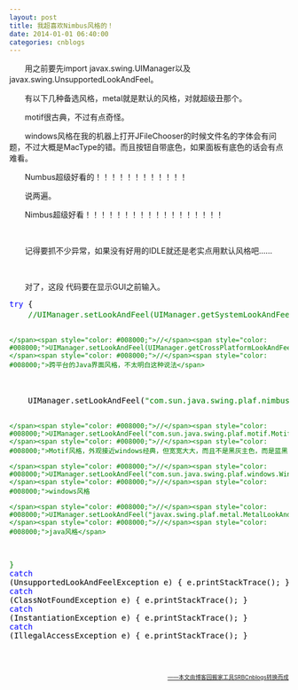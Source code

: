 ```yaml
---
layout: post
title: 我超喜欢Nimbus风格的！
date: 2014-01-01 06:40:00
categories: cnblogs
---
```


<p>　　用之前要先import javax.swing.UIManager以及javax.swing.UnsupportedLookAndFeel。</p>
<p>　　有以下几种备选风格，metal就是默认的风格，对就超级丑那个。</p>
<p>　　motif很古典，不过有点奇怪。</p>
<p>　　windows风格在我的机器上打开JFileChooser的时候文件名的字体会有问题，不过大概是MacType的错。而且按钮自带底色，如果面板有底色的话会有点难看。</p>
<p>　　Numbus超级好看的！！！！！！！！！！！！</p>
<p>　　说两遍。</p>
<p>　　Nimbus超级好看！！！！！！！！！！！！！！！！！！</p>
<p>&nbsp;</p>
<p>　　记得要抓不少异常，如果没有好用的IDLE就还是老实点用默认风格吧&hellip;&hellip;</p>
<p>&nbsp;</p>
<p>　　对了，这段 代码要在显示GUI之前输入。</p>
<div class="cnblogs_code">
<pre><span style="color: #0000ff;">try</span><span style="color: #000000;"> {
    </span><span style="color: #008000;">//</span><span style="color: #008000;">UIManager.setLookAndFeel(UIManager.getSystemLookAndFeelClassName());</span><span style="color: #008000;">//</span><span style="color: #008000;">当前系统风格
    
    </span><span style="color: #008000;">//</span><span style="color: #008000;">UIManager.setLookAndFeel(UIManager.getCrossPlatformLookAndFeelClassName());</span><span style="color: #008000;">//</span><span style="color: #008000;">跨平台的Java界面风格，不太明白这种说法</span>
<span style="color: #000000;">    
    UIManager.setLookAndFeel(</span>"com.sun.java.swing.plaf.nimbus.NimbusLookAndFeel");<span style="color: #008000;">//</span><span style="color: #008000;">Nimbus风格，新出来的外观，jdk6 update10版本以后的才会出现
     
    </span><span style="color: #008000;">//</span><span style="color: #008000;">UIManager.setLookAndFeel("com.sun.java.swing.plaf.motif.MotifLookAndFeel");</span><span style="color: #008000;">//</span><span style="color: #008000;">Motif风格，外观接近windows经典，但宽宽大大，而且不是黑灰主色，而是蓝黑
 
    </span><span style="color: #008000;">//</span><span style="color: #008000;">UIManager.setLookAndFeel("com.sun.java.swing.plaf.windows.WindowsLookAndFeel");</span><span style="color: #008000;">//</span><span style="color: #008000;">windows风格
 
    </span><span style="color: #008000;">//</span><span style="color: #008000;">UIManager.setLookAndFeel("javax.swing.plaf.metal.MetalLookAndFeel");</span><span style="color: #008000;">//</span><span style="color: #008000;">java风格</span>
} <span style="color: #0000ff;">catch</span><span style="color: #000000;"> (UnsupportedLookAndFeelException e) {
    e.printStackTrace();
} </span><span style="color: #0000ff;">catch</span><span style="color: #000000;"> (ClassNotFoundException e) {
    e.printStackTrace();
} </span><span style="color: #0000ff;">catch</span><span style="color: #000000;"> (InstantiationException e) {
    e.printStackTrace();
} </span><span style="color: #0000ff;">catch</span><span style="color: #000000;"> (IllegalAccessException e) {
    e.printStackTrace();
}</span></pre>
</div>
<p>&nbsp;</p>

<div align=right><a href="https://github.com/mlxy/SRBCnblogs"><font size=1>——本文由博客园搬家工具SRBCnblogs转换而成</font></a></div>